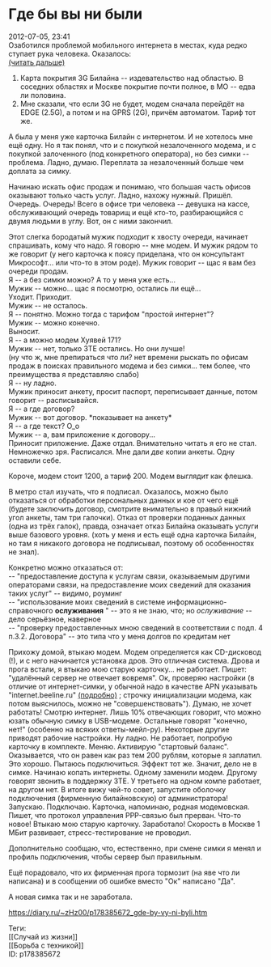 Где бы вы ни были
==================

   
 2012-07-05, 23:41   
  Озаботился проблемой мобильного интернета в местах, куда редко ступает рука человека. Оказалось:   
  [(читать дальше)](https://zHz00.diary.ru/p178385672.htm?index=1#linkmore178385672m1)      
 1. Карта покрытия 3G Билайна -- издевательство над областью. В соседних областях и Москве покрытие почти полное, в МО -- едва ли половина.   
 2. Мне сказали, что если 3G не будет, модем сначала перейдёт на EDGE (2.5G), а потом и на GPRS (2G), причём автоматом. Тариф тот же.   
   
 А была у меня уже карточка Билайн с интернетом. И не хотелось мне ещё одну. Но я так понял, что и с покупкой незалоченного модема, и с покупкой залоченного (под конкретного оператора), но без симки -- проблема. Ладно, думаю. Переплата за незалоченный больше чем доплата за симку.   
   
 Начинаю искать офис продаж и понимаю, что большая часть офисов оказывают только часть услуг. Ладно, нахожу нужный. Пришёл. Очередь. Очередь! Всего в офисе три человека -- девушка на кассе, обслуживающий очередь товарищ и ещё кто-то, разбирающийся с двумя людьми в углу. Вот, он с ними закончил.   
   
 Этот слегка бородатый мужик подходит к хвосту очереди, начинает спрашивать, кому что надо. Я говорю -- мне модем. И мужик рядом то же говорит (у него карточка к поясу приделана, что он консультант Микрософт... или что-то в этом роде). Мужик говорит -- щас я вам без очереди продам.   
 Я -- а без симки можно? А то у меня уже есть...   
 Мужик -- можно... щас я посмотрю, остались ли ещё...   
 Уходит. Приходит.   
 Мужик -- не осталось.   
 Я -- понятно. Можно тогда с тарифом "простой интернет"?   
 Мужик -- можно конечно.   
 Выносит.   
 Я -- а можно модем Хуявей 171?   
 Мужик -- нет, только ЗТЕ остались. Но они лучше!   
 (ну что ж, мне препираться что ли? нет времени рыскать по офисам продаж в поисках правильного модема и без симки... тем более, что преимущества я представляю слабо)   
 Я -- ну ладно.   
 Мужик приносит анкету, просит паспорт, переписывает данные, потом говорит -- расписывайся.   
 Я -- а где договор?   
 Мужик -- вот договор. \*показывает на анкету\*   
 Я -- а где текст? О\_о   
 Мужик -- а, вам приложение к договору...   
 Приносит приложение. Даже отдал. Внимательно читать я его не стал. Немножечко зря. Расписался. Мне дали  *две*  копии анкеты. Одну оставили себе.   
   
 Короче, модем стоит 1200, а тариф 200. Модем выглядит как флешка.   
   
 В метро стал изучать, что я подписал. Оказалось, можно было отказаться от обработки персональных данных и кое от чего ещё (будете заключить договор, смотрите внимательно в правый нижний угол анкеты, там три галочки). Отказ от проверки поданных данных (одна из трёх галок), правда, означает отказ Билайна оказывать услуги выше базового уровня. (хоть у меня и есть ещё одна карточка Билайн, но там я никакого договора не подписывал, поэтому об особенностях не знал).   
   
 Конкретно можно отказаться от:   
 -- "предоставление доступа к услугам связи, оказываемым другими операторами связи, на предоставление моих сведений для оказания таких услуг" -- видимо, роуминг   
 -- "использование моих сведений в системе информационно-справочного  **ослуживания**  " -- это я не знаю, что; но  *ослуживание*  -- дело серьёзное, наверное   
 -- "проверку предоставленных мною сведений в соответствии с подп. 4 п.3.2. Договора" -- это типа что у меня долгов по кредитам нет   
   
 Прихожу домой, втыкаю модем. Модем определяется как CD-дисковод (!), и с него начинается установка дров. Это отличная система. Дрова и прога встали, я втыкаю мою старую карточку... не работает. Пишет: "удалённый сервер не отвечает вовремя". Ок, проверяю настройки (в отличие от интернет-симки, у обычной надо в качестве APN указывать "internet.beeline.ru"  [(подробно)](https://adminzubkov.blogspot.com/2012/05/usb.html)  ; строчку инициализации модема, как потом выяснилось, можно не "совершенствовать"). Думаю, не хочет работать! Смотрю интернет. Лишь 10% отвечающих говорит, что можно юзать обычную симку в USB-модеме. Остальные говорят "конечно, нет!" (особенно на всяких ответы-мейл-ру). Некоторые другие приводят рабочие настройки. Ну ладно. Не работает, попробую карточку в комплекте. Меняю. Активирую "стартовый баланс". Оказывается, что он равен как раз тем 200 рублям, которые я заплатил. Это хорошо. Пытаюсь подключиться. Эффект тот же. Значит, дело не в симке. Начинаю копать интернеты. Одному заменили модем. Другому говорят звонить в поддержку ЗТЕ. У третьего на одном компе работает, на другом нет. В итоге вижу чей-то совет, запустите оболочку подключения (фирменную билайновскую) от администратора! Запускаю. Подключаю. Карточка, напоминаю, родная модемовская. Пишет, что протокол управления PPP-связью был прерван. Что-то новое! Втыкаю мою старую карточку. Заработало! Скорость в Москве 1 МБит развивает, стресс-тестирование не проводил.   
   
 Дополнительно сообщаю, что, естественно, при смене симки я менял и профиль подключения, чтобы сервер был правильным.   
   
 Ещё порадовало, что их фирменная прога тормозит (на яве что ли написана) и в сообщении об ошибке вместо "Ок" написано "Да".   
   
 А новая симка так и не заработала.     
    
 <https://diary.ru/~zHz00/p178385672_gde-by-vy-ni-byli.htm>   
   
 Теги:   
 [[Случай из жизни]]   
 [[Борьба с техникой]]   
 ID: p178385672
